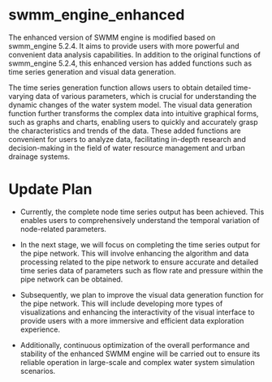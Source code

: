 # swmm_engine_enhanced

The enhanced version of SWMM engine is modified based on swmm_engine 5.2.4. It aims to provide users with more powerful and convenient data analysis capabilities. In addition to the original functions of swmm_engine 5.2.4, this enhanced version has added functions such as time series generation and visual data generation.

The time series generation function allows users to obtain detailed time-varying data of various parameters, which is crucial for understanding the dynamic changes of the water system model. The visual data generation function further transforms the complex data into intuitive graphical forms, such as graphs and charts, enabling users to quickly and accurately grasp the characteristics and trends of the data. These added functions are convenient for users to analyze data, facilitating in-depth research and decision-making in the field of water resource management and urban drainage systems.

# Update Plan

- Currently, the complete node time series output has been achieved. This enables users to comprehensively understand the temporal variation of node-related parameters.

- In the next stage, we will focus on completing the time series output for the pipe network. This will involve enhancing the algorithm and data processing related to the pipe network to ensure accurate and detailed time series data of parameters such as flow rate and pressure within the pipe network can be obtained.

- Subsequently, we plan to improve the visual data generation function for the pipe network. This will include developing more types of visualizations and enhancing the interactivity of the visual interface to provide users with a more immersive and efficient data exploration experience.

- Additionally, continuous optimization of the overall performance and stability of the enhanced SWMM engine will be carried out to ensure its reliable operation in large-scale and complex water system simulation scenarios.